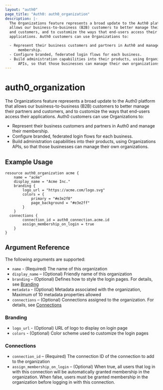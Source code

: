 ```yaml
---
layout: "auth0"
page_title: "Auth0: auth0_organization"
description: |-
  The Organizations feature represents a broad update to the Auth0 platform that
  allows our business-to-business (B2B) customers to better manage their partners
  and customers, and to customize the ways that end-users access their
  applications. Auth0 customers can use Organizations to:

  - Represent their business customers and partners in Auth0 and manage their
      membership.
  - Configure branded, federated login flows for each business.
  - Build administration capabilities into their products, using Organizations
      APIs, so that those businesses can manage their own organizations.
---
```


# auth0_organization

The Organizations feature represents a broad update to the Auth0 platform that
allows our business-to-business (B2B) customers to better manage their partners
and customers, and to customize the ways that end-users access their
applications. Auth0 customers can use Organizations to:

  - Represent their business customers and partners in Auth0 and manage their
    membership.
  - Configure branded, federated login flows for each business.
  - Build administration capabilities into their products, using Organizations
    APIs, so that those businesses can manage their own organizations.

## Example Usage

```hcl
resource auth0_organization acme {
	name = "acme"
	display_name = "Acme Inc."
	branding {
		logo_url = "https://acme.com/logo.svg"
		colors = {
			primary = "#e3e2f0"
			page_background = "#e3e2ff"
		}
	}
  connections {
		connection_id = auth0_connection.acme.id
		assign_membership_on_login = true
	}
}
```

## Argument Reference

The following arguments are supported:

* `name` - (Required) The name of this organization
* `display_name` – (Optional) Friendly name of this organization
* `branding` – (Optional) Defines how to style the login pages. For details, see
  [Branding](#branding)
* `metadata` - (Optional) Metadata associated with the organization, Maximum of
  10 metadata properties allowed
* `connections` – (Optional) Connections assigned to the organization. For
  details, see [Connections](#connections)

### Branding

* `logo_url` - (Optional) URL of logo to display on login page
* `colors` - (Optional) Color scheme used to customize the login pages

### Connections

* `connection_id` – (Required) The connection ID of the connection to add to the
  organization
* `assign_membership_on_login` – (Optional) When true, all users that log in
  with this connection will be automatically granted membership in the
  organization. When false, users must be granted membership in the organization
  before logging in with this connection.
